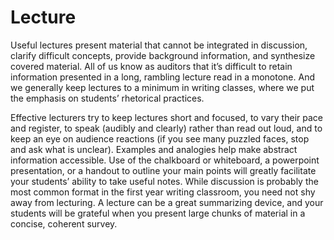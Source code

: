 # Lecture

Useful lectures present material that cannot be integrated in discussion, clarify difficult concepts, provide background information, and synthesize covered material.  All of us know as auditors that it’s difficult to retain information presented in a long, rambling lecture read in a monotone. And we generally keep lectures to a minimum in writing classes, where we put the emphasis on students’ rhetorical practices.

 Effective lecturers try to keep lectures short and focused, to vary their pace and register, to speak (audibly and clearly) rather than read out loud, and to keep an eye on audience reactions (if you see many puzzled faces, stop and ask what is unclear).  Examples and analogies help make abstract information accessible.  Use of the chalkboard or whiteboard, a powerpoint presentation, or a handout to outline your main points will greatly facilitate your students’ ability to take useful notes.  While discussion is probably the most common format in the first year writing classroom, you need not shy away from lecturing.  A lecture can be a great summarizing device, and your students will be grateful when you present large chunks of material in a concise, coherent survey.
 
